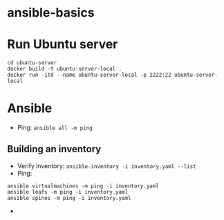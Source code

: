 # ansible-basics

# Run Ubuntu server

```
cd ubuntu-server
docker build -t ubuntu-server-local .
docker run -itd --name ubuntu-server-local -p 2222:22 ubuntu-server-local
```

# Ansible

- Ping: `ansible all -m ping`

## Building an inventory

- Verify inventory: `ansible-inventory -i inventory.yaml --list`
- Ping:

```
ansible virtualmachines -m ping -i inventory.yaml
ansible leafs -m ping -i inventory.yaml
ansible spines -m ping -i inventory.yaml
```

- 

